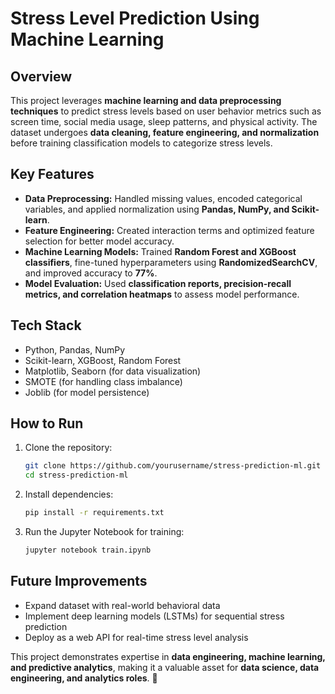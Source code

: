 # Stress Level Prediction Using Machine Learning

## Overview
This project leverages **machine learning and data preprocessing techniques** to predict stress levels based on user behavior metrics such as screen time, social media usage, sleep patterns, and physical activity. The dataset undergoes **data cleaning, feature engineering, and normalization** before training classification models to categorize stress levels.

## Key Features
- **Data Preprocessing:** Handled missing values, encoded categorical variables, and applied normalization using **Pandas, NumPy, and Scikit-learn**.  
- **Feature Engineering:** Created interaction terms and optimized feature selection for better model accuracy.  
- **Machine Learning Models:** Trained **Random Forest and XGBoost classifiers**, fine-tuned hyperparameters using **RandomizedSearchCV**, and improved accuracy to **77%**.  
- **Model Evaluation:** Used **classification reports, precision-recall metrics, and correlation heatmaps** to assess model performance.  

## Tech Stack
- Python, Pandas, NumPy  
- Scikit-learn, XGBoost, Random Forest  
- Matplotlib, Seaborn (for data visualization)  
- SMOTE (for handling class imbalance)  
- Joblib (for model persistence)  

## How to Run
1. Clone the repository:  
   ```bash
   git clone https://github.com/yourusername/stress-prediction-ml.git
   cd stress-prediction-ml
   ```  
2. Install dependencies:  
   ```bash
   pip install -r requirements.txt
   ```  
3. Run the Jupyter Notebook for training:  
   ```bash
   jupyter notebook train.ipynb
   ```  

## Future Improvements
- Expand dataset with real-world behavioral data  
- Implement deep learning models (LSTMs) for sequential stress prediction  
- Deploy as a web API for real-time stress level analysis  

This project demonstrates expertise in **data engineering, machine learning, and predictive analytics**, making it a valuable asset for **data science, data engineering, and analytics roles**. 🚀
